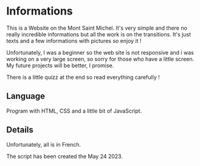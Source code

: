 # Informations
This is a Website on the Mont Saint Michel. It's very simple and there no really incredible informations but all the work is on the transitions. It's just texts and a few informations with pictures so enjoy it !

Unfortunately, I was a beginner so the web site is not responsive and i was working on a very large screen, so sorry for those who have a little screen. My future projects will be better, I promise.

There is a little quizz at the end so read everything carefully !

## Language
Program with HTML, CSS and a little bit of JavaScript.

## Details
Unfortunately, all is in French.

The script has been created the May 24 2023.
